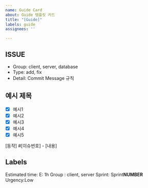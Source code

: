 ```yaml
---
name: Guide Card
about: Guide 템플릿 카드
title: "[Guide]"
labels: guide
assignees: ''

---
```


## ISSUE

- Group: client, server, database
- Type: add, fix
- Detail: Commit Message 규칙

## 예시 제목

- [x] 예시1
- [x] 예시2
- [x] 예시3
- [x] 예시4
- [x] 예시5

[동작] #[이슈번호] - [내용]

## Labels

Estimated time: E: 1h
Group : client, server
Sprint: Sprint**NUMBER**
Urgency:Low
